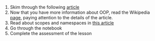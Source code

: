 1. Skim through the following [article](https://www.geeksforgeeks.org/oops-object-oriented-design/)
2. Now that you have more information about OOP, read the Wikipedia [page](https://en.wikipedia.org/wiki/Object-oriented_programming), paying attention to the details of the article.
3. Read about scopes and namespaces in [this article](https://medium.com/swlh/mastering-python-namespaces-and-scopes-7eba67aa3094)
4. Go through the notebook
5. Complete the assessment of the lesson